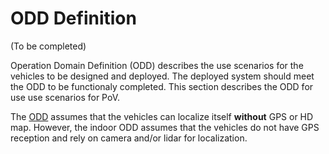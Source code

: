# ODD Definition

(To be completed)

Operation Domain Definition (ODD) describes the use scenarios for the vehicles to be designed and deployed. The deployed system should meet the ODD to be functionaly completed. This section describes the ODD for use use scenarios for PoV.

The [ODD](PoV/index.md) assumes that the vehicles can localize itself **without** GPS or HD map. However, the indoor ODD assumes that the vehicles do not have GPS reception and rely on camera and/or lidar for localization.


